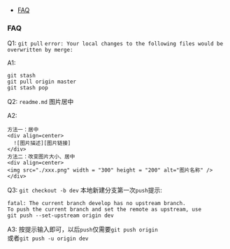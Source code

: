 - [FAQ](#faq)  

### FAQ
Q1: `git pull` `error: Your local changes to the following files would be overwritten by merge:`  

A1:  
```
git stash
git pull origin master
git stash pop
```

Q2: `readme.md` 图片居中  

A2:  
```
方法一：居中
<div align=center> 
  ![图片描述][图片链接] 
</div>
方法二：改变图片大小、居中
<div align=center> 
<img src="./xxx.png" width = "300" height = "200" alt="图片名称" />
</div>
```
Q3: `git checkout -b dev` 本地新建分支第一次`push`提示:
```
fatal: The current branch develop has no upstream branch.
To push the current branch and set the remote as upstream, use
git push --set-upstream origin dev
```
A3: 按提示输入即可，以后`push`仅需要`git push origin`  
或者`git push -u origin dev`  



